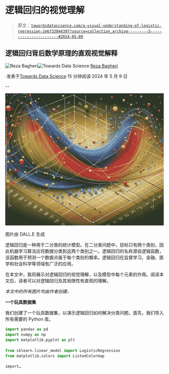 # 逻辑回归的视觉理解

> 原文：[`towardsdatascience.com/a-visual-understanding-of-logistic-regression-2e6733844397?source=collection_archive---------5-----------------------#2024-05-09`](https://towardsdatascience.com/a-visual-understanding-of-logistic-regression-2e6733844397?source=collection_archive---------5-----------------------#2024-05-09)

## 逻辑回归背后数学原理的直观视觉解释

[](https://reza-bagheri79.medium.com/?source=post_page---byline--2e6733844397--------------------------------)![Reza Bagheri](https://reza-bagheri79.medium.com/?source=post_page---byline--2e6733844397--------------------------------)[](https://towardsdatascience.com/?source=post_page---byline--2e6733844397--------------------------------)![Towards Data Science](https://towardsdatascience.com/?source=post_page---byline--2e6733844397--------------------------------) [Reza Bagheri](https://reza-bagheri79.medium.com/?source=post_page---byline--2e6733844397--------------------------------)

·发表于[Towards Data Science](https://towardsdatascience.com/?source=post_page---byline--2e6733844397--------------------------------)·15 分钟阅读·2024 年 5 月 9 日

--

![](img/933b293714fa9e14d9cf5dde5f99236b.png)

图片由 DALL.E 生成

逻辑回归是一种用于二分类的统计模型。在二分类问题中，目标只有两个类别，因此机器学习算法应将数据分类到这两个类别之一。逻辑回归的名称源自逻辑函数，该函数用于预测一个数据点属于每个类别的概率。逻辑回归在监督学习、金融、医学和社会科学等领域有广泛的应用。

在本文中，我将展示对逻辑回归的视觉理解，以及模型中每个元素的作用。阅读本文后，读者可以对逻辑回归及其局限性有直观的理解。

*本文中的所有图片均由作者创建。*

**一个玩具数据集**

我们创建了一个玩具数据集，以演示逻辑回归如何解决分类问题。首先，我们导入所有需要的 Python 库。

```py
import pandas as pd
import numpy as np
import matplotlib.pyplot as plt

from sklearn.linear_model import LogisticRegression
from matplotlib.colors import ListedColormap

import…
```
